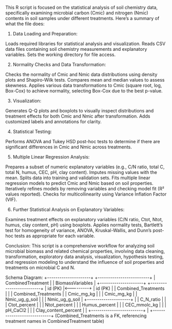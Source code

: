 This R script is focused on the statistical analysis of soil chemistry data, specifically examining microbial carbon (Cmic) and nitrogen (Nmic) contents in soil samples under different treatments. Here’s a summary of what the file does:

1. Data Loading and Preparation:

Loads required libraries for statistical analysis and visualization.
Reads CSV data files containing soil chemistry measurements and explanatory variables.
Sets the working directory for file access.

2. Normality Checks and Data Transformation:

Checks the normality of Cmic and Nmic data distributions using density plots and Shapiro-Wilk tests.
Compares mean and median values to assess skewness.
Applies various data transformations to Cmic (square root, log, Box-Cox) to achieve normality, selecting Box-Cox due to the best p-value.

3. Visualization:

Generates Q-Q plots and boxplots to visually inspect distributions and treatment effects for both Cmic and Nmic after transformation.
Adds customized labels and annotations for clarity.

4. Statistical Testing:

Performs ANOVA and Tukey HSD post-hoc tests to determine if there are significant differences in Cmic and Nmic across treatments.

5. Multiple Linear Regression Analysis:

Prepares a subset of numeric explanatory variables (e.g., C/N ratio, total C, total N, humus, CEC, pH, clay content).
Imputes missing values with the mean.
Splits data into training and validation sets.
Fits multiple linear regression models to predict Cmic and Nmic based on soil properties.
Iteratively refines models by removing variables and checking model fit (R² values reported).
Checks for multicollinearity using Variance Inflation Factor (VIF).

6. Further Statistical Analysis on Explanatory Variables:

Examines treatment effects on explanatory variables (C/N ratio, Ctot, Ntot, humus, clay content, pH) using boxplots.
Applies normality tests, Bartlett’s test for homogeneity of variance, ANOVA, Kruskal-Wallis, and Dunn’s post-hoc tests as appropriate for each variable.

Conclusion:
This script is a comprehensive workflow for analyzing soil microbial biomass and related chemical properties, involving data cleaning, transformation, exploratory data analysis, visualization, hypothesis testing, and regression modeling to understand the influence of soil properties and treatments on microbial C and N.



Schema Diagram:
+---------------------+            +-------------------------+
|  CombinedTreatment  |            |     BiomassVariables    |
+---------------------+            +-------------------------+
| id (PK)             |<---------+ | id (PK)                 |
| Combined_Treatments |          | | Combined_Treatments     |
| Cmic_mg_kg          |          | | Cmic_mg_kg              |
| Nmic_ug_g_soil      |          | | Nmic_ug_g_soil          |
+---------------------+          | | C_N_ratio               |
                                  | | Ctot_percent            |
                                  | | Ntot_percent            |
                                  | | Humus_percent           |
                                  | | CEC_mmolc_kg            |
                                  | | pH_CaCl2                |
                                  | | Clay_content_percent    |
                                  | +-------------------------+
                                  |
                                  +----------------------------+
                                  (Combined_Treatments is a FK,
                                   referencing treatment names in
                                   CombinedTreatment table)





